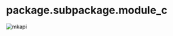 # <span id="package.subpackage.module_c">package.subpackage.module_c</span>

![mkapi](#package.subpackage.module_c)
